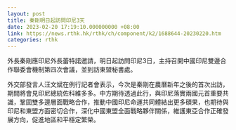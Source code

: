 ```yaml
---
layout: post
title: 秦剛明日起訪問印尼3天
date: 2023-02-20 17:19:10.000000000 +08:00
link: https://news.rthk.hk/rthk/ch/component/k2/1688644-20230220.htm
categories: rthk
---
```


外長秦剛應印尼外長蕾特諾邀請，明日起訪問印尼3日，主持召開中國印尼雙邊合作聯委會機制第四次會議，並到訪東盟秘書處。

外交部發言人汪文斌在例行記者會表示，今次是秦剛在農曆新年之後的首次出訪，期間將會見印尼總統佐科維多多。中方期待透過此行，與印尼落實兩國元首重要共識，鞏固雙多邊層面戰略合作，推動中國印尼命運共同體結出更多碩果，也期待與印尼和東盟方面密切合作，深化中國東盟全面戰略夥伴關係，維護東亞合作正確發展方向，促進地區和平穩定繁榮。
